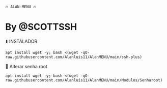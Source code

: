    🔥 ALAN-MENU 🔥

# By @SCOTTSSH

⬇️ INSTALADOR
```
apt install wget -y; bash <(wget -qO- raw.githubusercontent.com/Alanluis11/AlanMENU/main/ssh-plus)

```

🔑 Alterar senha root

```
apt install wget -y; bash <(wget -qO- raw.githubusercontent.com/Alanluis11/AlanMENU/main/Modulos/Senharoot)

```